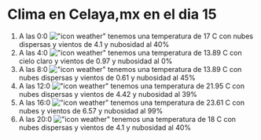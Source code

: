 # Clima en Celaya,mx en el dia 15

1. A las 0:0 !["icon weather"](http://openweathermap.org/img/w/03n.png) tenemos una temperatura de 17 C con nubes dispersas y  vientos de 4.1 y nubosidad al 40%
1. A las 4:0 !["icon weather"](http://openweathermap.org/img/w/01n.png) tenemos una temperatura de 13.89 C con cielo claro y  vientos de 0.97 y nubosidad al 0%
1. A las 8:0 !["icon weather"](http://openweathermap.org/img/w/03d.png) tenemos una temperatura de 13.89 C con nubes dispersas y  vientos de 0.61 y nubosidad al 45%
1. A las 12:0 !["icon weather"](http://openweathermap.org/img/w/03d.png) tenemos una temperatura de 21.95 C con nubes dispersas y  vientos de 4.42 y nubosidad al 39%
1. A las 16:0 !["icon weather"](http://openweathermap.org/img/w/04d.png) tenemos una temperatura de 23.61 C con nubes y  vientos de 6.57 y nubosidad al 99%
1. A las 20:0 !["icon weather"](http://openweathermap.org/img/w/03n.png) tenemos una temperatura de 18 C con nubes dispersas y  vientos de 4.1 y nubosidad al 40%
